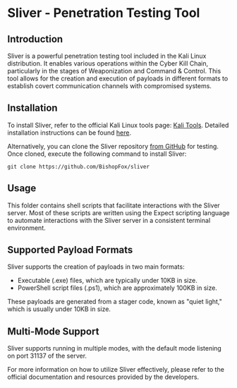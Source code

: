 # Sliver - Penetration Testing Tool

## Introduction
Sliver is a powerful penetration testing tool included in the Kali Linux distribution. It enables various operations within the Cyber Kill Chain, particularly in the stages of Weaponization and Command & Control. This tool allows for the creation and execution of payloads in different formats to establish covert communication channels with compromised systems.

## Installation
To install Sliver, refer to the official Kali Linux tools page: [Kali Tools](https://www.kali.org/tools/). Detailed installation instructions can be found [here](https://www.kali.org/tools/sliver/).

Alternatively, you can clone the Sliver repository [from GitHub](https://github.com/BishopFox/sliver) for testing.
Once cloned, execute the following command to install Sliver:

```git clone https://github.com/BishopFox/sliver```


## Usage
This folder contains shell scripts that facilitate interactions with the Sliver server. Most of these scripts are written using the Expect scripting language to automate interactions with the Sliver server in a consistent terminal environment.

## Supported Payload Formats
Sliver supports the creation of payloads in two main formats:
- Executable (.exe) files, which are typically under 10KB in size.
- PowerShell script files (.ps1), which are approximately 100KB in size.

These payloads are generated from a stager code, known as "quiet light," which is usually under 10KB in size.

## Multi-Mode Support
Sliver supports running in multiple modes, with the default mode listening on port 31137 of the server.

For more information on how to utilize Sliver effectively, please refer to the official documentation and resources provided by the developers.
